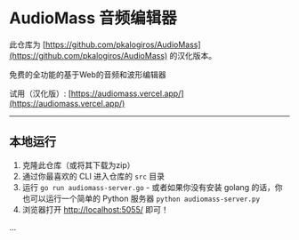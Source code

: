 # AudioMass 音频编辑器

此仓库为 [https://github.com/pkalogiros/AudioMass](https://github.com/pkalogiros/AudioMass) 的汉化版本。

免费的全功能的基于Web的音频和波形编辑器

试用（汉化版）: [https://audiomass.vercel.app/](https://audiomass.vercel.app/)

---

## 本地运行
1. 克隆此仓库（或将其下载为zip）
2. 通过你最喜欢的 CLI 进入仓库的 ```src``` 目录
3. 运行 ```go run audiomass-server.go```  -  或者如果你没有安装 golang 的话，你也可以运行一个简单的 Python 服务器 ```python audiomass-server.py```
4. 浏览器打开 [http://localhost:5055/](http://localhost:5055/) 即可！

...

